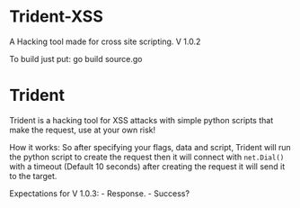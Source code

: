 # Trident-XSS
A Hacking tool made for cross site scripting. V 1.0.2

To build just put: go build source.go

# Trident
Trident is a hacking tool for XSS attacks with simple python scripts that make the request, use at your own risk!

How it works:
So after specifying your flags, data and script, Trident will run the python script to create the request then it will connect with `net.Dial()` with a timeout (Default 10 seconds) after creating the request it will send it to the target.

Expectations for V 1.0.3:
    - Response.
    - Success?
